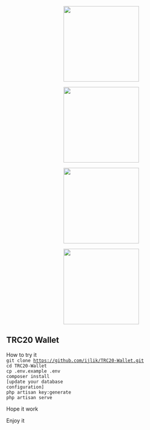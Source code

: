 <p align="center"><img src="https://raw.githubusercontent.com/ijlik/TRC20-Wallet/master/public/img/coin/trx.png" width="200"></p>
<p align="center"><img src="https://raw.githubusercontent.com/ijlik/TRC20-Wallet/master/public/img/coin/btt.png" width="200"></p>
<p align="center"><img src="https://raw.githubusercontent.com/ijlik/TRC20-Wallet/master/public/img/coin/idk.png" width="200"></p>
<p align="center"><img src="https://raw.githubusercontent.com/ijlik/TRC20-Wallet/master/public/img/coin/usdt.png" width="200"></p>

## TRC20 Wallet

How to try it
<br>
<code>git clone https://github.com/ijlik/TRC20-Wallet.git</code>
<br>
<code>cd TRC20-Wallet</code>
<br>
<code>cp .env.example .env</code>
<br>
<code>composer install</code>
<br>
<code>[update your database configuration]</code>
<br>
<code>php artisan key:generate</code>
<br>
<code>php artisan serve</code>
<br>
<p>Hope it work</p>
<p>Enjoy it</p>
